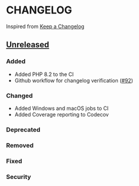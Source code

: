# CHANGELOG
Inspired from [Keep a Changelog](https://keepachangelog.com/en/1.0.0/)

## [Unreleased]
### Added
- Added PHP 8.2 to the CI
- Github workflow for changelog verification ([#92](https://github.com/opensearch-project/opensearch-php/pull/92))

### Changed

- Added Windows and macOS jobs to CI
- Added Coverage reporting to Codecov

### Deprecated

### Removed

### Fixed

### Security


[Unreleased]: https://github.com/opensearch-project/opensearch-php/compare/2.0...HEAD
